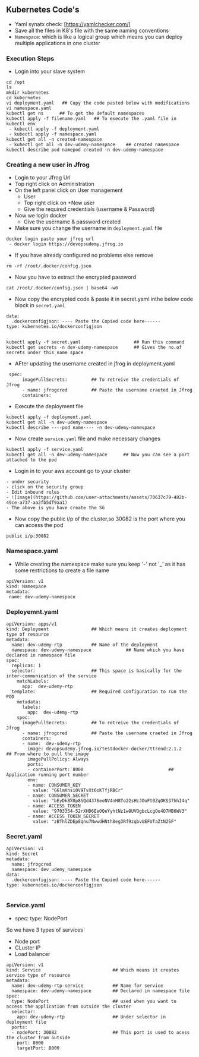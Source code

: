 ## Kubernetes Code's

- Yaml synatx check: [https://yamlchecker.com/]
- Save all the files in K8's file with the same naming conventions
- ```Namespace```: which is like a logical group which means you can deploy multiple applications in one cluster
### Execution Steps
- Login into your slave system
```
cd /opt
ls
mkdir kubernetes
cd kubernetes
vi deployment.yaml   ## Copy the code pasted below with modifications
vi namespace.yaml
kubectl get ns      ## To get the default namespaces
kubectl apply -f filename.yaml   ## To execute the .yaml file in kubectl env
 - kubectl apply -f deployment.yaml
 - kubectl apply -f namespace.yaml
kubectl get all -n created-namespace
 - kubectl get all -n dev-udemy-namespace    ## created namespace
kubectl describe pod namepod created -n dev-udemy-namespace
```

### Creating a new user in Jfrog
- Login to your Jfrog Url
- Top right click on Administration
- On the left panel click on User management
   - User
   - Top right click on +New user
   - Give the required credentials (username & Password)
- Now we login docker
   - Give the username  & password created
 - Make sure you change the username in ```deployment.yaml``` file
 
```
docker login paste your jfrog url
 - docker login https://devopsudemy.jfrog.io
```
- If you have already configured no problems else remove
```
rm -rf /root/.docker/config.json
```
- Now you have to extract the encrypted password
```
cat /root/.docker/config.json | base64 -w0
```
- Now copy the encrypted code & paste it in secret.yaml inthe below code block in ```secret.yaml```
```
data:
  .dockerconfigjson: ---- Paste the Copied code here------
type: kubernetes.io/dockerconfigjson


kubectl apply -f secret.yaml                    ## Run this command
kubectl get secrets -n dev-udemy-namespace      ## Gives the no.of secrets under this name space
```
- AFter updating the username created in jfrog in deployment.yaml
```
 spec:
      imagePullSecrets:         ## To retreive the credentials of Jfrog
      - name: jfrogcred         ## Paste the username craeted in Jfrog
      containers:
```
- Execute the deployment file
```
kubectl apply -f deployment.yaml
kubectl get all -n dev-udemy-namespace
kubectl describe ----pod name---- -n dev-udemy-namespace
```
- Now create ```service.yaml``` file and make necessary changes
```
kubectl apply -f service.yaml
kubectl get all -n dev-udemy-namespace      ## Now you can see a port attached to the pod
```
- Login in to your aws account go to your cluster
```
- under security
- click on the security group
- Edit inbound rules
- ![image](https://github.com/user-attachments/assets/70637c79-482b-49ce-a737-aa2fb5df9aa1)
- The above is you have create the SG
```
- Now copy the public i/p of the cluster,so 30082 is the port where you can access the pod
```
public i/p:30082
```

### Namespace.yaml
- While creating the namespace make sure you keep '-' not '_' as it has some restrictions to create a file name
```
apiVersion: v1
kind: Namespace
metadata:
 name: dev-udemy-namespace
```






### Deployemnt.yaml
```
apiVersion: apps/v1
kind: Deployment                ## Which means it creates deployment type of resource
metadata:
  name: dev-udemy-rtp           ## Name of the deployment
  namespace: dev-udemy-namespace             ## Name which you have declared in namespace file
spec:
  replicas: 1
  selector:                     ## This space is basically for the inter-communication of the service
    matchLabels:
      app:  dev-udemy-rtp
  template:                     ## Required configuration to run the POD
    metadata:
      labels:
        app:  dev-udemy-rtp
    spec:
      imagePullSecrets:         ## To retreive the credentials of Jfrog
      - name: jfrogcred         ## Paste the username craeted in Jfrog
      containers:
      - name:  dev-udemy-rtp
        image: devopsudemy.jfrog.io/testdocker-docker/ttrend:2.1.2   ## From where to pull the image
        imagePullPolicy: Always
        ports:
        - containerPort: 8000                                ## Application running port number
        env:
        - name: CONSUMER_KEY
          value: "G6lmKhsi0V9TvXt6oKTfjRBCr"
        - name: CONSUMER_SECRET
          value: "bEyDk8X0p8SQd4376eoNV4nH8To22sHcJOoFt0ZqOKS37hhI4q"
        - name: ACCESS_TOKEN
          value: "9703354-52rXHD6EeOQeYyhtNz1w8UVOgbcLcgOo4O7MB6WV3"
        - name: ACCESS_TOKEN_SECRET
          value: "zBThlZDEp8qnu7NwwdHNth8eg3Rf9zqbvUEFUTaZtN2SF"

```




### Secret.yaml
```
apiVersion: v1
kind: Secret
metadata:
  name: jfrogcred
  namespace: dev_udemy_namespace
data:
  .dockerconfigjson: ---- Paste the Copied code here------
type: kubernetes.io/dockerconfigjson


```




### Service.yaml

- spec:
  type: NodePort

So we have 3 types of services
- Node port
- CLuster IP
- Load balancer

```
apiVersion: v1
kind: Service                           ## Which means it creates service type of resource
metadata:
  name: dev-udemy-rtp-service           ## Name for service
  namespace: dev-udemy-namespace        ## Declared in namespace file
spec:
  type: NodePort                        ## used when you want to access the application from outside the cluster
  selector:
    app: dev-udemy-rtp                  ## Under selector in deployment file
  ports:
  - nodePort: 30082                     ## This port is used to acess the cluster from outside
    port: 8000
    targetPort: 8000
```
